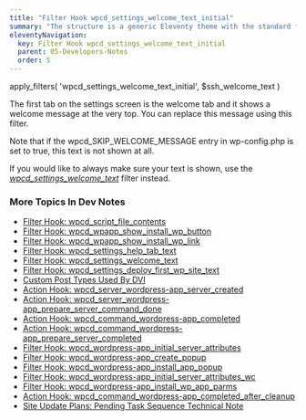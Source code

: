 ```yaml
---
title: "Filter Hook wpcd_settings_welcome_text_initial"
summary: "The structure is a generic Eleventy theme with the standard folder and file names."
eleventyNavigation:
  key: Filter Hook wpcd_settings_welcome_text_initial
  parent: 05-Developers-Notes
  order: 5
---
```

apply_filters( 'wpcd_settings_welcome_text_initial', $ssh_welcome_text )

The first tab on the settings screen is the welcome tab and it shows a welcome message at the very top. You can replace this message using this filter.

Note that if the wpcd_SKIP_WELCOME_MESSAGE entry in wp-config.php is set to true, this text is not shown at all.

If you would like to always make sure your text is shown, use the [_wpcd_settings_welcome_text_](https://web.archive.org/web/20240420015409/https://wpclouddeploy.com/documentation/filter-hook-wpcd_settings_welcome_text/) filter instead.

### More Topics In Dev Notes

*   [Filter Hook: wpcd_script_file_contents](https://web.archive.org/web/20240420015409/https://wpclouddeploy.com/documentation/wpcloud-deploy-dev-notes/filter-hook-wpcd_script_file_contents/)
*   [Filter Hook: wpcd_wpapp_show_install_wp_button](https://web.archive.org/web/20240420015409/https://wpclouddeploy.com/documentation/wpcloud-deploy-dev-notes/filter-hook-wpcd_wpapp_show_install_wp_button/)
*   [Filter Hook: wpcd_wpapp_show_install_wp_link](https://web.archive.org/web/20240420015409/https://wpclouddeploy.com/documentation/wpcloud-deploy-dev-notes/filter-hook-wpcd_wpapp_show_install_wp_link/)
*   [Filter Hook: wpcd_settings_help_tab_text](https://web.archive.org/web/20240420015409/https://wpclouddeploy.com/documentation/wpcloud-deploy-dev-notes/filter-hook-wpcd_settings_help_tab_text/)
*   [Filter Hook: wpcd_settings_welcome_text](https://web.archive.org/web/20240420015409/https://wpclouddeploy.com/documentation/wpcloud-deploy-dev-notes/filter-hook-wpcd_settings_welcome_text/)
*   [Filter Hook: wpcd_settings_deploy_first_wp_site_text](https://web.archive.org/web/20240420015409/https://wpclouddeploy.com/documentation/wpcloud-deploy-dev-notes/filter-hook-wpcd_settings_deploy_first_wp_site_text/)
*   [Custom Post Types Used By DVI](https://web.archive.org/web/20240420015409/https://wpclouddeploy.com/documentation/wpcloud-deploy-dev-notes/custom-post-types-used-by-wpcd/)
*   [Action Hook: wpcd_server_wordpress-app_server_created](https://web.archive.org/web/20240420015409/https://wpclouddeploy.com/documentation/wpcloud-deploy-dev-notes/action-hook-wpcd_server_wordpress-app_server_created/)
*   [Action Hook: wpcd_server_wordpress-app_prepare_server_command_done](https://web.archive.org/web/20240420015409/https://wpclouddeploy.com/documentation/wpcloud-deploy-dev-notes/action-hook-wpcd_server_wordpress-app_prepare_server_command_done/)
*   [Action Hook: wpcd_command_wordpress-app_completed](https://web.archive.org/web/20240420015409/https://wpclouddeploy.com/documentation/wpcloud-deploy-dev-notes/action-hook-wpcd_command_wordpress-app_completed/)
*   [Action Hook: wpcd_command_wordpress-app_prepare_server_completed](https://web.archive.org/web/20240420015409/https://wpclouddeploy.com/documentation/wpcloud-deploy-dev-notes/action-hook-wpcd_command_wordpress-app_prepare_server_done/)
*   [Filter Hook: wpcd_wordpress-app_initial_server_attributes](https://web.archive.org/web/20240420015409/https://wpclouddeploy.com/documentation/wpcloud-deploy-dev-notes/filter-hook-wpcd_wordpress-app_initial_server_attributes/)
*   [Filter Hook: wpcd_wordpress-app_create_popup](https://web.archive.org/web/20240420015409/https://wpclouddeploy.com/documentation/wpcloud-deploy-dev-notes/filter-hook-wpcd_wordpress-app_create_popup/)
*   [Filter Hook: wpcd_wordpress-app_install_app_popup](https://web.archive.org/web/20240420015409/https://wpclouddeploy.com/documentation/wpcloud-deploy-dev-notes/filter-hook-wpcd_wordpress-install_app_popup/)
*   [Filter Hook: wpcd_wordpress-app_initial_server_attributes_wc](https://web.archive.org/web/20240420015409/https://wpclouddeploy.com/documentation/wpcloud-deploy-dev-notes/filter-hook-wpcd_wordpress-app_initial_server_attributes_wc/)
*   [Filter Hook: wpcd_wordpress-app_install_wp_app_parms](https://web.archive.org/web/20240420015409/https://wpclouddeploy.com/documentation/wpcloud-deploy-dev-notes/filter-hook-wpcd_wordpress-app_install_app_popup/)
*   [Action Hook: wpcd_command_wordpress-app_completed_after_cleanup](https://web.archive.org/web/20240420015409/https://wpclouddeploy.com/documentation/wpcloud-deploy-dev-notes/action-hook-wpcd_command_wordpress-app_completed_after_cleanup/)
*   [Site Update Plans: Pending Task Sequence Technical Note](https://web.archive.org/web/20240420015409/https://wpclouddeploy.com/documentation/wpcloud-deploy-dev-notes/site-update-plans-pending-task-sequence-technical-note/)
